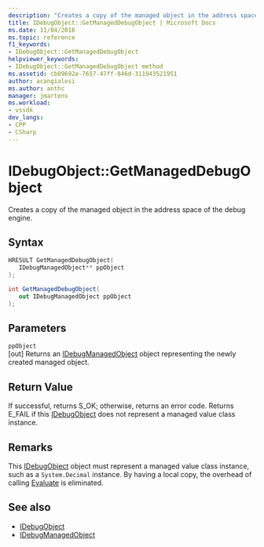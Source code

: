 ```yaml
---
description: "Creates a copy of the managed object in the address space of the debug engine."
title: IDebugObject::GetManagedDebugObject | Microsoft Docs
ms.date: 11/04/2016
ms.topic: reference
f1_keywords:
- IDebugObject::GetManagedDebugObject
helpviewer_keywords:
- IDebugObject::GetManagedDebugObject method
ms.assetid: cb89692e-7657-47ff-846d-311943521951
author: acangialosi
ms.author: anthc
manager: jmartens
ms.workload:
- vssdk
dev_langs:
- CPP
- CSharp
---
```

# IDebugObject::GetManagedDebugObject
Creates a copy of the managed object in the address space of the debug engine.

## Syntax

```cpp
HRESULT GetManagedDebugObject( 
   IDebugManagedObject** ppObject
);
```

```csharp
int GetManagedDebugObject(
   out IDebugManagedObject ppObject
);
```

## Parameters
`ppObject`\
[out] Returns an [IDebugManagedObject](../../../extensibility/debugger/reference/idebugmanagedobject.md) object representing the newly created managed object.

## Return Value
 If successful, returns S_OK; otherwise, returns an error code. Returns E_FAIL if this [IDebugObject](../../../extensibility/debugger/reference/idebugobject.md) does not represent a managed value class instance.

## Remarks
 This [IDebugObject](../../../extensibility/debugger/reference/idebugobject.md) object must represent a managed value class instance, such as a `System.Decimal` instance. By having a local copy, the overhead of calling [Evaluate](../../../extensibility/debugger/reference/idebugfunctionobject-evaluate.md) is eliminated.

## See also
- [IDebugObject](../../../extensibility/debugger/reference/idebugobject.md)
- [IDebugManagedObject](../../../extensibility/debugger/reference/idebugmanagedobject.md)
